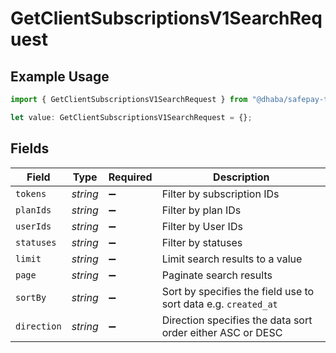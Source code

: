 # GetClientSubscriptionsV1SearchRequest

## Example Usage

```typescript
import { GetClientSubscriptionsV1SearchRequest } from "@dhaba/safepay-ts/models/operations";

let value: GetClientSubscriptionsV1SearchRequest = {};
```

## Fields

| Field                                                          | Type                                                           | Required                                                       | Description                                                    |
| -------------------------------------------------------------- | -------------------------------------------------------------- | -------------------------------------------------------------- | -------------------------------------------------------------- |
| `tokens`                                                       | *string*                                                       | :heavy_minus_sign:                                             | Filter by subscription IDs                                     |
| `planIds`                                                      | *string*                                                       | :heavy_minus_sign:                                             | Filter by plan IDs                                             |
| `userIds`                                                      | *string*                                                       | :heavy_minus_sign:                                             | Filter by User IDs                                             |
| `statuses`                                                     | *string*                                                       | :heavy_minus_sign:                                             | Filter by statuses                                             |
| `limit`                                                        | *string*                                                       | :heavy_minus_sign:                                             | Limit search results to a value                                |
| `page`                                                         | *string*                                                       | :heavy_minus_sign:                                             | Paginate search results                                        |
| `sortBy`                                                       | *string*                                                       | :heavy_minus_sign:                                             | Sort by specifies the field use to sort data e.g. `created_at` |
| `direction`                                                    | *string*                                                       | :heavy_minus_sign:                                             | Direction specifies the data sort order either ASC or DESC     |